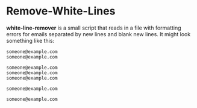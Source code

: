 # Remove-White-Lines
**white-line-remover** is a small script that reads in a file with formatting errors for emails separated by new lines and blank new lines. It might look something like this:

```
someone@example.com
someone@example.com

someone@example.com
someone@example.com
someone@example.com

someone@example.com

someone@example.com
```
